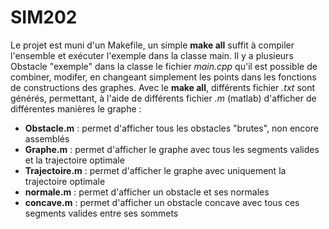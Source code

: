 # SIM202

Le projet est muni d'un Makefile, un simple **make all** suffit à compiler l'ensemble et exécuter l'exemple dans la classe main.
Il y a plusieurs Obstacle "exemple" dans la classe le fichier _main.cpp_ qu'il est possible de combiner, modifer, en changeant simplement les points dans les fonctions de constructions des graphes.
Avec le **make all**, différents fichier _.txt_ sont générés, permettant, à l'aide de différents fichier _.m_ (matlab) d'afficher de différentes manières le graphe :
  - **Obstacle.m** : permet d'afficher tous les obstacles "brutes", non encore assemblés
  - **Graphe.m** : permet d'afficher le graphe avec tous les segments valides et la trajectoire optimale
  - **Trajectoire.m** : permet d'afficher le graphe avec uniquement la trajectoire optimale
  - **normale.m** : permet d'afficher un obstacle et ses normales
  - **concave.m** : permet d'afficher un obstacle concave avec tous ces segments valides entre ses sommets
